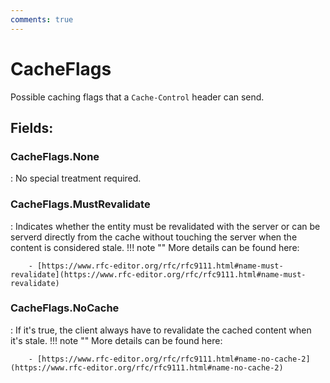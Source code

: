 ```yaml
---
comments: true
---
```

# CacheFlags

Possible caching flags that a `Cache-Control` header can send. 

## **Fields**:
### **CacheFlags.None**
: No special treatment required. 
### **CacheFlags.MustRevalidate**
: Indicates whether the entity must be revalidated with the server or can be serverd directly from the cache without touching the server when the content is considered stale. 
	!!! note ""
		More details can be found here: 

		- [https://www.rfc-editor.org/rfc/rfc9111.html#name-must-revalidate](https://www.rfc-editor.org/rfc/rfc9111.html#name-must-revalidate)



### **CacheFlags.NoCache**
: If it's true, the client always have to revalidate the cached content when it's stale. 
	!!! note ""
		More details can be found here: 

		- [https://www.rfc-editor.org/rfc/rfc9111.html#name-no-cache-2](https://www.rfc-editor.org/rfc/rfc9111.html#name-no-cache-2)


